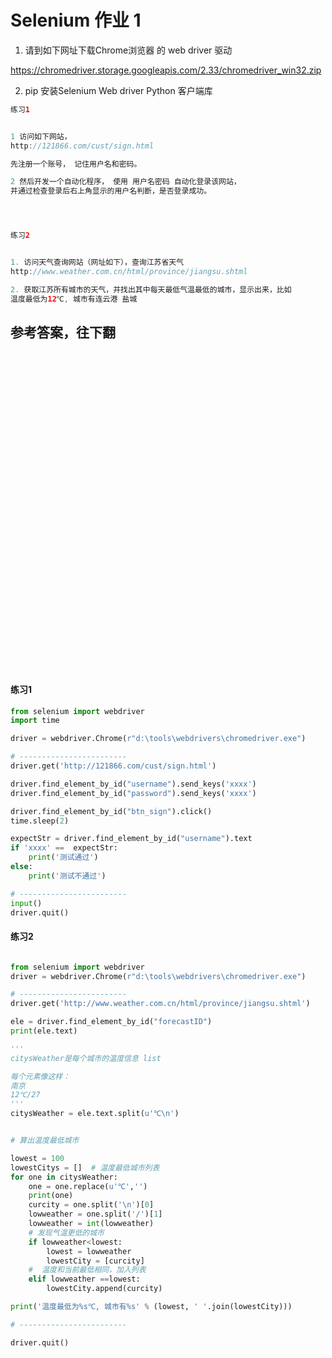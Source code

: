 # Selenium 作业 1

1. 请到如下网址下载Chrome浏览器 的 web driver 驱动

https://chromedriver.storage.googleapis.com/2.33/chromedriver_win32.zip

2. pip 安装Selenium Web driver Python 客户端库


```java
练习1


1 访问如下网站，
http://121866.com/cust/sign.html

先注册一个账号， 记住用户名和密码。

2 然后开发一个自动化程序， 使用 用户名密码 自动化登录该网站，
并通过检查登录后右上角显示的用户名判断，是否登录成功。




练习2


1. 访问天气查询网站（网址如下），查询江苏省天气 
http://www.weather.com.cn/html/province/jiangsu.shtml

2. 获取江苏所有城市的天气，并找出其中每天最低气温最低的城市，显示出来，比如 
温度最低为12℃, 城市有连云港 盐城 


```


## 参考答案，往下翻
<br><br><br><br><br><br><br><br><br><br><br><br><br><br><br><br><br><br><br><br><br><br><br><br><br><br><br><br><br><br>


#### 练习1
```python
from selenium import webdriver
import time

driver = webdriver.Chrome(r"d:\tools\webdrivers\chromedriver.exe")

# ------------------------
driver.get('http://121866.com/cust/sign.html')

driver.find_element_by_id("username").send_keys('xxxx')
driver.find_element_by_id("password").send_keys('xxxx')

driver.find_element_by_id("btn_sign").click()
time.sleep(2)

expectStr = driver.find_element_by_id("username").text
if 'xxxx' ==  expectStr:
    print('测试通过')
else:
    print('测试不通过')

# ------------------------
input()
driver.quit()
```


#### 练习2
```python

from selenium import webdriver
driver = webdriver.Chrome(r"d:\tools\webdrivers\chromedriver.exe")

# ------------------------
driver.get('http://www.weather.com.cn/html/province/jiangsu.shtml')

ele = driver.find_element_by_id("forecastID")
print(ele.text)

''' 
citysWeather是每个城市的温度信息 list

每个元素像这样：
南京
12℃/27
'''
citysWeather = ele.text.split(u'℃\n')


# 算出温度最低城市

lowest = 100
lowestCitys = []  # 温度最低城市列表
for one in citysWeather:
    one = one.replace(u'℃','')
    print(one)
    curcity = one.split('\n')[0]
    lowweather = one.split('/')[1]
    lowweather = int(lowweather)
    # 发现气温更低的城市
    if lowweather<lowest:
        lowest = lowweather
        lowestCity = [curcity]
    #  温度和当前最低相同，加入列表
    elif lowweather ==lowest:
        lowestCity.append(curcity)

print('温度最低为%s℃, 城市有%s' % (lowest, ' '.join(lowestCity)))

# ------------------------

driver.quit()
```
